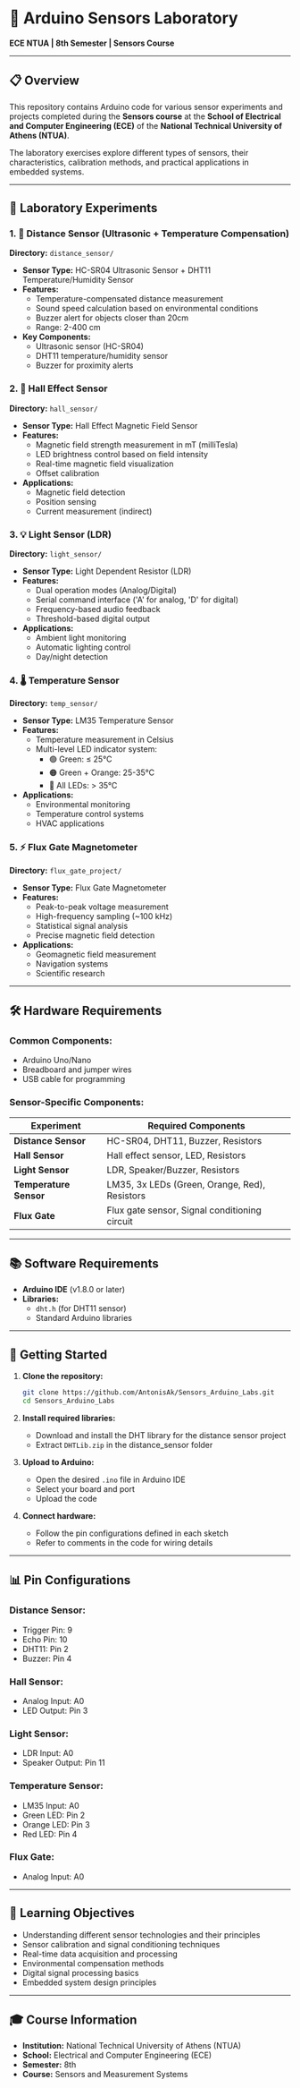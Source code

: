 # 🔬 Arduino Sensors Laboratory
**ECE NTUA | 8th Semester | Sensors Course**

---

## 📋 Overview

This repository contains Arduino code for various sensor experiments and projects completed during the **Sensors course** at the **School of Electrical and Computer Engineering (ECE)** of the **National Technical University of Athens (NTUA)**.

The laboratory exercises explore different types of sensors, their characteristics, calibration methods, and practical applications in embedded systems.

---

## 🧪 Laboratory Experiments

### 1. 📏 Distance Sensor (Ultrasonic + Temperature Compensation)
**Directory:** `distance_sensor/`

- **Sensor Type:** HC-SR04 Ultrasonic Sensor + DHT11 Temperature/Humidity Sensor
- **Features:**
  - Temperature-compensated distance measurement
  - Sound speed calculation based on environmental conditions
  - Buzzer alert for objects closer than 20cm
  - Range: 2-400 cm
- **Key Components:**
  - Ultrasonic sensor (HC-SR04)
  - DHT11 temperature/humidity sensor
  - Buzzer for proximity alerts

### 2. 🧲 Hall Effect Sensor
**Directory:** `hall_sensor/`

- **Sensor Type:** Hall Effect Magnetic Field Sensor
- **Features:**
  - Magnetic field strength measurement in mT (milliTesla)
  - LED brightness control based on field intensity
  - Real-time magnetic field visualization
  - Offset calibration
- **Applications:**
  - Magnetic field detection
  - Position sensing
  - Current measurement (indirect)

### 3. 💡 Light Sensor (LDR)
**Directory:** `light_sensor/`

- **Sensor Type:** Light Dependent Resistor (LDR)
- **Features:**
  - Dual operation modes (Analog/Digital)
  - Serial command interface ('A' for analog, 'D' for digital)
  - Frequency-based audio feedback
  - Threshold-based digital output
- **Applications:**
  - Ambient light monitoring
  - Automatic lighting control
  - Day/night detection

### 4. 🌡️ Temperature Sensor
**Directory:** `temp_sensor/`

- **Sensor Type:** LM35 Temperature Sensor
- **Features:**
  - Temperature measurement in Celsius
  - Multi-level LED indicator system:
    - 🟢 Green: ≤ 25°C
    - 🟠 Green + Orange: 25-35°C
    - 🔴 All LEDs: > 35°C
- **Applications:**
  - Environmental monitoring
  - Temperature control systems
  - HVAC applications

### 5. ⚡ Flux Gate Magnetometer
**Directory:** `flux_gate_project/`

- **Sensor Type:** Flux Gate Magnetometer
- **Features:**
  - Peak-to-peak voltage measurement
  - High-frequency sampling (~100 kHz)
  - Statistical signal analysis
  - Precise magnetic field detection
- **Applications:**
  - Geomagnetic field measurement
  - Navigation systems
  - Scientific research

---

## 🛠️ Hardware Requirements

### Common Components:
- Arduino Uno/Nano
- Breadboard and jumper wires
- USB cable for programming

### Sensor-Specific Components:
| Experiment | Required Components |
|------------|-------------------|
| **Distance Sensor** | HC-SR04, DHT11, Buzzer, Resistors |
| **Hall Sensor** | Hall effect sensor, LED, Resistors |
| **Light Sensor** | LDR, Speaker/Buzzer, Resistors |
| **Temperature Sensor** | LM35, 3x LEDs (Green, Orange, Red), Resistors |
| **Flux Gate** | Flux gate sensor, Signal conditioning circuit |

---

## 📚 Software Requirements

- **Arduino IDE** (v1.8.0 or later)
- **Libraries:**
  - `dht.h` (for DHT11 sensor)
  - Standard Arduino libraries

---

## 🚀 Getting Started

1. **Clone the repository:**
   ```bash
   git clone https://github.com/AntonisAk/Sensors_Arduino_Labs.git
   cd Sensors_Arduino_Labs
   ```

2. **Install required libraries:**
   - Download and install the DHT library for the distance sensor project
   - Extract `DHTLib.zip` in the distance_sensor folder

3. **Upload to Arduino:**
   - Open the desired `.ino` file in Arduino IDE
   - Select your board and port
   - Upload the code

4. **Connect hardware:**
   - Follow the pin configurations defined in each sketch
   - Refer to comments in the code for wiring details

---

## 📊 Pin Configurations

### Distance Sensor:
- Trigger Pin: 9
- Echo Pin: 10
- DHT11: Pin 2
- Buzzer: Pin 4

### Hall Sensor:
- Analog Input: A0
- LED Output: Pin 3

### Light Sensor:
- LDR Input: A0
- Speaker Output: Pin 11

### Temperature Sensor:
- LM35 Input: A0
- Green LED: Pin 2
- Orange LED: Pin 3
- Red LED: Pin 4

### Flux Gate:
- Analog Input: A0

---

## 📖 Learning Objectives

- Understanding different sensor technologies and their principles
- Sensor calibration and signal conditioning techniques
- Real-time data acquisition and processing
- Environmental compensation methods
- Digital signal processing basics
- Embedded system design principles

---

## 🎓 Course Information

- **Institution:** National Technical University of Athens (NTUA)
- **School:** Electrical and Computer Engineering (ECE)
- **Semester:** 8th
- **Course:** Sensors and Measurement Systems